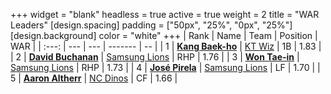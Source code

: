 +++
widget = "blank"
headless = true
active = true
weight = 2
title = "WAR Leaders"
[design.spacing]
padding = ["50px", "25%", "0px", "25%"]
[design.background]
color = "white"
+++
| Rank | Name | Team | Position | WAR |
| :---: | --- | --- | ------- | -- |
| 1 | [**Kang Baek-ho**](/players/11863) | [KT Wiz](/teams/KTWiz) | 1B | 1.83 |
| 2 | [**David Buchanan**](/players/13683) | [Samsung Lions](/teams/SamsungLions) | RHP | 1.76 |
| 3 | [**Won Tae-in**](/players/12619) | [Samsung Lions](/teams/SamsungLions) | RHP | 1.73 |
| 4 | [**José Pirela**](/players/14880) | [Samsung Lions](/teams/SamsungLions) | LF | 1.70 |
| 5 | [**Aaron Altherr**](/players/13900) | [NC Dinos](/teams/NCDinos) | CF | 1.66 |
